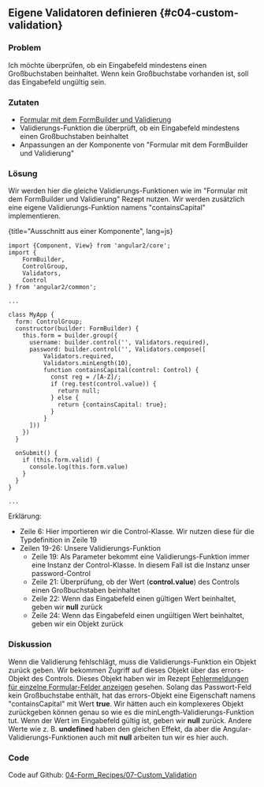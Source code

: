 ## Eigene Validatoren definieren {#c04-custom-validation}

### Problem

Ich möchte überprüfen, ob ein Eingabefeld mindestens einen Großbuchstaben beinhaltet. Wenn kein Großbuchstabe vorhanden ist, soll das Eingabefeld ungültig sein.

### Zutaten
* [Formular mit dem FormBuilder und Validierung](#c04-formbuilder-validation)
* Validierungs-Funktion die überprüft, ob ein Eingabefeld mindestens einen Großbuchstaben beinhaltet
* Anpassungen an der Komponente von "Formular mit dem FormBuilder und Validierung"

### Lösung

Wir werden hier die gleiche Validierungs-Funktionen wie im "Formular mit dem FormBuilder und Validierung" Rezept nutzen. Wir werden zusätzlich eine eigene Validierungs-Funktion namens "containsCapital" implementieren.

{title="Ausschnitt aus einer Komponente", lang=js}
```
import {Component, View} from 'angular2/core';
import {
    FormBuilder,
    ControlGroup,
    Validators,
    Control
} from 'angular2/common';

...

class MyApp {
  form: ControlGroup;
  constructor(builder: FormBuilder) {
    this.form = builder.group({
      username: builder.control('', Validators.required),
      password: builder.control('', Validators.compose([
          Validators.required,
          Validators.minLength(10),
          function containsCapital(control: Control) {
            const reg = /[A-Z]/;
            if (reg.test(control.value)) {
              return null;
            } else {
              return {containsCapital: true};
            }
          }
      ]))
    })
  }

  onSubmit() {
    if (this.form.valid) {
      console.log(this.form.value)
    }
  }
}

...
```

Erklärung:

* Zeile 6: Hier importieren wir die Control-Klasse. Wir nutzen diese für die Typdefinition in Zeile 19
* Zeilen 19-26: Unsere Validierungs-Funktion
  * Zeile 19: Als Parameter bekommt eine Validierungs-Funktion immer eine Instanz der Control-Klasse. In diesem Fall ist die Instanz unser password-Control
  * Zeile 21: Überprüfung, ob der Wert (__control.value__) des Controls einen Großbuchstaben beinhaltet
  * Zeile 22: Wenn das Eingabefeld einen gültigen Wert beinhaltet, geben wir __null__ zurück
  * Zeile 24: Wenn das Eingabefeld einen ungültigen Wert beinhaltet, geben wir ein Objekt zurück

### Diskussion

Wenn die Validierung fehlschlägt, muss die Validierungs-Funktion ein Objekt zurück geben.
Wir bekommen Zugriff auf dieses Objekt über das errors-Objekt des Controls.
Dieses Objekt haben wir im Rezept [Fehlermeldungen für einzelne Formular-Felder anzeigen](#c04-input-field-erros) gesehen.
Solang das Passwort-Feld kein Großbuchstabe enthält, hat das errors-Objekt eine Eigenschaft namens "containsCapital" mit Wert __true__.
Wir hätten auch ein komplexeres Objekt zurückgeben können genau so wie es die minLength-Validierungs-Funktion tut.
Wenn der Wert im Eingabefeld gültig ist, geben wir __null__ zurück.
Andere Werte wie z. B. __undefined__ haben den gleichen Effekt, da aber die Angular-Validierungs-Funktionen auch mit __null__ arbeiten tun wir es hier auch.

### Code

Code auf Github: [04-Form\_Recipes/07-Custom\_Validation](https://github.com/jsperts/angular2_kochbuch_code/tree/master/04-Form_Recipes/07-Custom_Validation)

